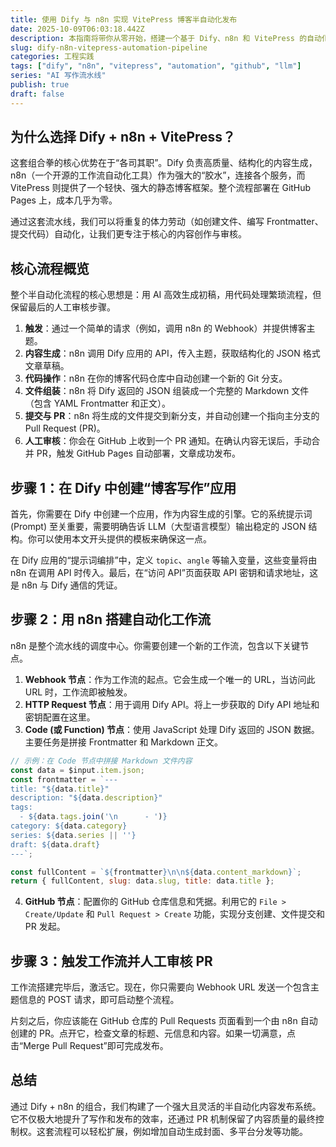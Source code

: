 ```yaml
---
title: 使用 Dify 与 n8n 实现 VitePress 博客半自动化发布
date: 2025-10-09T06:03:18.442Z
description: 本指南将带你从零开始，搭建一个基于 Dify、n8n 和 VitePress 的自动化博客发布流水线。通过 Dify 生成结构化内容，利用 n8n 自动处理 Git 操作（如创建分支、提交文件、发起 PR），最终实现高效的内容创作与发布，同时保留人工审核环节以确保质量。
slug: dify-n8n-vitepress-automation-pipeline
categories: 工程实践
tags: ["dify", "n8n", "vitepress", "automation", "github", "llm"]
series: "AI 写作流水线"
publish: true
draft: false
---
```


## 为什么选择 Dify + n8n + VitePress？

这套组合拳的核心优势在于“各司其职”。Dify 负责高质量、结构化的内容生成，n8n（一个开源的工作流自动化工具）作为强大的“胶水”，连接各个服务，而 VitePress 则提供了一个轻快、强大的静态博客框架。整个流程部署在 GitHub Pages 上，成本几乎为零。

通过这套流水线，我们可以将重复的体力劳动（如创建文件、编写 Frontmatter、提交代码）自动化，让我们更专注于核心的内容创作与审核。

## 核心流程概览

整个半自动化流程的核心思想是：用 AI 高效生成初稿，用代码处理繁琐流程，但保留最后的人工审核步骤。

1.  **触发**：通过一个简单的请求（例如，调用 n8n 的 Webhook）并提供博客主题。
2.  **内容生成**：n8n 调用 Dify 应用的 API，传入主题，获取结构化的 JSON 格式文章草稿。
3.  **代码操作**：n8n 在你的博客代码仓库中自动创建一个新的 Git 分支。
4.  **文件组装**：n8n 将 Dify 返回的 JSON 组装成一个完整的 Markdown 文件（包含 YAML Frontmatter 和正文）。
5.  **提交与 PR**：n8n 将生成的文件提交到新分支，并自动创建一个指向主分支的 Pull Request (PR)。
6.  **人工审核**：你会在 GitHub 上收到一个 PR 通知。在确认内容无误后，手动合并 PR，触发 GitHub Pages 自动部署，文章成功发布。

## 步骤 1：在 Dify 中创建“博客写作”应用

首先，你需要在 Dify 中创建一个应用，作为内容生成的引擎。它的系统提示词 (Prompt) 至关重要，需要明确告诉 LLM（大型语言模型）输出稳定的 JSON 结构。你可以使用本文开头提供的模板来确保这一点。

在 Dify 应用的“提示词编排”中，定义 `topic`、`angle` 等输入变量，这些变量将由 n8n 在调用 API 时传入。最后，在“访问 API”页面获取 API 密钥和请求地址，这是 n8n 与 Dify 通信的凭证。

## 步骤 2：用 n8n 搭建自动化工作流

n8n 是整个流水线的调度中心。你需要创建一个新的工作流，包含以下关键节点。

1.  **Webhook 节点**：作为工作流的起点。它会生成一个唯一的 URL，当访问此 URL 时，工作流即被触发。
2.  **HTTP Request 节点**：用于调用 Dify API。将上一步获取的 Dify API 地址和密钥配置在这里。
3.  **Code (或 Function) 节点**：使用 JavaScript 处理 Dify 返回的 JSON 数据。主要任务是拼接 Frontmatter 和 Markdown 正文。

```javascript
// 示例：在 Code 节点中拼接 Markdown 文件内容
const data = $input.item.json;
const frontmatter = `---
title: "${data.title}"
description: "${data.description}"
tags:
  - ${data.tags.join('\n      - ')}
category: ${data.category}
series: ${data.series || ''}
draft: ${data.draft}
---`;

const fullContent = `${frontmatter}\n\n${data.content_markdown}`;
return { fullContent, slug: data.slug, title: data.title };
```

4.  **GitHub 节点**：配置你的 GitHub 仓库信息和凭据。利用它的 `File > Create/Update` 和 `Pull Request > Create` 功能，实现分支创建、文件提交和 PR 发起。

## 步骤 3：触发工作流并人工审核 PR

工作流搭建完毕后，激活它。现在，你只需要向 Webhook URL 发送一个包含主题信息的 POST 请求，即可启动整个流程。

片刻之后，你应该能在 GitHub 仓库的 Pull Requests 页面看到一个由 n8n 自动创建的 PR。点开它，检查文章的标题、元信息和内容。如果一切满意，点击“Merge Pull Request”即可完成发布。

## 总结

通过 Dify + n8n 的组合，我们构建了一个强大且灵活的半自动化内容发布系统。它不仅极大地提升了写作和发布的效率，还通过 PR 机制保留了内容质量的最终控制权。这套流程可以轻松扩展，例如增加自动生成封面、多平台分发等功能。
